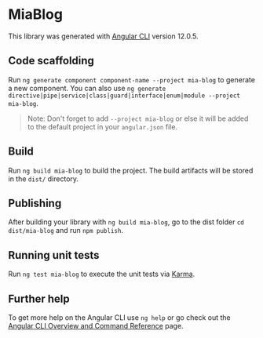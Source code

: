 # MiaBlog

This library was generated with [Angular CLI](https://github.com/angular/angular-cli) version 12.0.5.

## Code scaffolding

Run `ng generate component component-name --project mia-blog` to generate a new component. You can also use `ng generate directive|pipe|service|class|guard|interface|enum|module --project mia-blog`.
> Note: Don't forget to add `--project mia-blog` or else it will be added to the default project in your `angular.json` file. 

## Build

Run `ng build mia-blog` to build the project. The build artifacts will be stored in the `dist/` directory.

## Publishing

After building your library with `ng build mia-blog`, go to the dist folder `cd dist/mia-blog` and run `npm publish`.

## Running unit tests

Run `ng test mia-blog` to execute the unit tests via [Karma](https://karma-runner.github.io).

## Further help

To get more help on the Angular CLI use `ng help` or go check out the [Angular CLI Overview and Command Reference](https://angular.io/cli) page.
